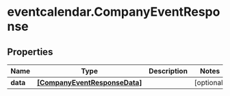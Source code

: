 # eventcalendar.CompanyEventResponse

## Properties

Name | Type | Description | Notes
------------ | ------------- | ------------- | -------------
**data** | [**[CompanyEventResponseData]**](CompanyEventResponseData.md) |  | [optional] 


